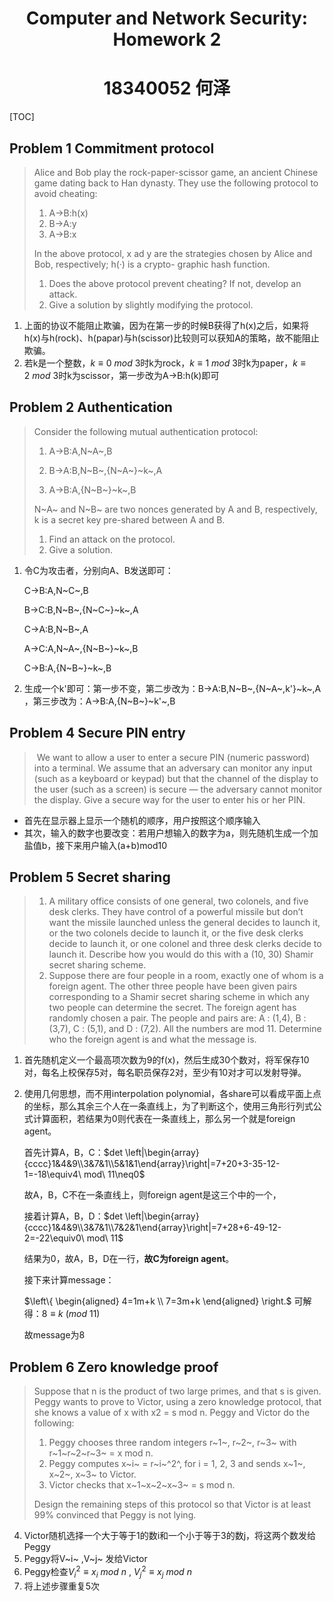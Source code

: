 <h1 align=center>Computer and Network Security: Homework 2</h1>

<h1 align=center>18340052  何泽</h1>

[TOC]

## Problem 1 Commitment protocol

> Alice and Bob play the rock-paper-scissor game, an ancient Chinese game dating back to Han dynasty. They use the following protocol to avoid cheating:
>
> 1. A→B:h(x) 
> 2.  B→A:y
> 3. A→B:x
>
> In the above protocol, x ad y are the strategies chosen by Alice and Bob, respectively; h(·) is a crypto- graphic hash function.
>
> 1. Does the above protocol prevent cheating? If not, develop an attack. 
> 2. Give a solution by slightly modifying the protocol.

1. 上面的协议不能阻止欺骗，因为在第一步的时候B获得了h(x)之后，如果将h(x)与h(rock)、h(papar)与h(scissor)比较则可以获知A的策略，故不能阻止欺骗。
2. 若k是一个整数，$k \equiv0\ mod\ 3$时k为rock，$k \equiv1\ mod\ 3$时k为paper，$k \equiv2\ mod\ 3$时k为scissor，第一步改为A→B:h(k)即可

## Problem 2 Authentication

> Consider the following mutual authentication protocol: 
>
> 1. A→B:A,N~A~,B
>
> 2. B→A:B,N~B~,{N~A~}~k~,A
> 3. A→B:A,{N~B~}~k~,B
>
> N~A~ and N~B~ are two nonces generated by A and B, respectively, k is a secret key pre-shared between A and B.
>
> 1. Find an attack on the protocol. 
> 2.  Give a solution.

1. 令C为攻击者，分别向A、B发送即可：

    C→B:A,N~C~,B

    B→C:B,N~B~,{N~C~}~k~,A

    C→A:B,N~B~,A

    A→C:A,N~A~,{N~B~}~k~,B

    C→B:A,{N~B~}~k~,B

2. 生成一个k'即可：第一步不变，第二步改为：B→A:B,N~B~,{N~A~,k'}~k~,A ，第三步改为：A→B:A,{N~B~}~k'~,B

## Problem 4 Secure PIN entry

> ​		We want to allow a user to enter a secure PIN (numeric password) into a terminal. We assume that an adversary can monitor any input (such as a keyboard or keypad) but that the channel of the display to the user (such as a screen) is secure — the adversary cannot monitor the display. Give a secure way for the user to enter his or her PIN.

- 首先在显示器上显示一个随机的顺序，用户按照这个顺序输入
- 其次，输入的数字也要改变：若用户想输入的数字为a，则先随机生成一个加盐值b，接下来用户输入(a+b)mod10

## Problem 5 Secret sharing

> 1. A military office consists of one general, two colonels, and five desk clerks. They have control of a powerful missile but don’t want the missile launched unless the general decides to launch it, or the two colonels decide to launch it, or the five desk clerks decide to launch it, or one colonel and three desk clerks decide to launch it. Describe how you would do this with a (10, 30) Shamir secret sharing scheme.
> 2. Suppose there are four people in a room, exactly one of whom is a foreign agent. The other three people have been given pairs corresponding to a Shamir secret sharing scheme in which any two people can determine the secret. The foreign agent has randomly chosen a pair. The people and pairs are: A : (1,4), B : (3,7), C : (5,1), and D : (7,2). All the numbers are mod 11. Determine who the foreign agent is and what the message is.

1. 首先随机定义一个最高项次数为9的f(x)，然后生成30个数对，将军保存10对，每名上校保存5对，每名职员保存2对，至少有10对才可以发射导弹。

2. 使用几何思想，而不用interpolation polynomial，各share可以看成平面上点的坐标，那么其余三个人在一条直线上，为了判断这个，使用三角形行列式公式计算面积，若结果为0则代表在一条直线上，那么另一个就是foreign agent。

    首先计算A，B，C：$det  \left|\begin{array}{cccc}1&4&9\\3&7&1\\5&1&1\end{array}\right|=7+20+3-35-12-1=-18\equiv4\ mod\ 11\neq0$

    故A，B，C不在一条直线上，则foreign agent是这三个中的一个，

    接着计算A，B，D：$det  \left|\begin{array}{cccc}1&4&9\\3&7&1\\7&2&1\end{array}\right|=7+28+6-49-12-2=-22\equiv0\ mod\ 11$

    结果为0，故A，B，D在一行，**故C为foreign agent**。

    接下来计算message：

    $\left\{ \begin{aligned} 4=1m+k \\ 7=3m+k  \end{aligned} \right.$         可解得：$8\equiv k\ (mod\ 11)$

    故message为8

## Problem 6 Zero knowledge proof

> Suppose that n is the product of two large primes, and that s is given. Peggy wants to prove to Victor, using a zero knowledge protocol, that she knows a value of x with x2 = s mod n. Peggy and Victor do the following:
>
> 1. Peggy chooses three random integers r~1~, r~2~, r~3~ with r~1~r~2~r~3~ = x mod n. 
> 2. Peggy computes x~i~ = r~i~^2^, for i = 1, 2, 3 and sends x~1~, x~2~, x~3~ to Victor. 
> 3. Victor checks that x~1~x~2~x~3~ = s mod n.
>
> Design the remaining steps of this protocol so that Victor is at least 99% convinced that Peggy is not lying.

4. Victor随机选择一个大于等于1的数i和一个小于等于3的数j，将这两个数发给Peggy
5. Peggy将V~i~ ,V~j~ 发给Victor
6. Peggy检查$V_i^2\equiv x_i\ mod\ n$  ,  $V_j^2\equiv x_j\ mod\ n$
7. 将上述步骤重复5次
